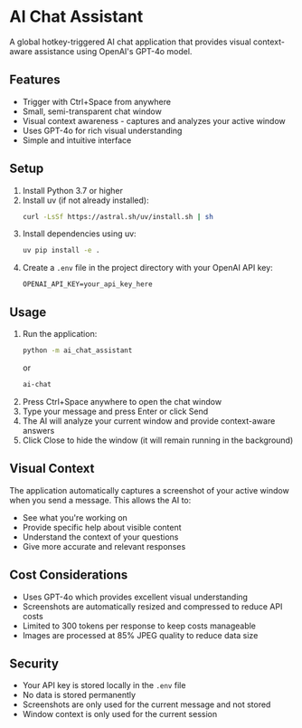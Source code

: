 # AI Chat Assistant

A global hotkey-triggered AI chat application that provides visual context-aware assistance using OpenAI's GPT-4o model.

## Features

- Trigger with Ctrl+Space from anywhere
- Small, semi-transparent chat window
- Visual context awareness - captures and analyzes your active window
- Uses GPT-4o for rich visual understanding
- Simple and intuitive interface

## Setup

1. Install Python 3.7 or higher
2. Install uv (if not already installed):
   ```bash
   curl -LsSf https://astral.sh/uv/install.sh | sh
   ```
3. Install dependencies using uv:
   ```bash
   uv pip install -e .
   ```
4. Create a `.env` file in the project directory with your OpenAI API key:
   ```
   OPENAI_API_KEY=your_api_key_here
   ```

## Usage

1. Run the application:
   ```bash
   python -m ai_chat_assistant
   ```
   or
   ```bash
   ai-chat
   ```
2. Press Ctrl+Space anywhere to open the chat window
3. Type your message and press Enter or click Send
4. The AI will analyze your current window and provide context-aware answers
5. Click Close to hide the window (it will remain running in the background)

## Visual Context

The application automatically captures a screenshot of your active window when you send a message. This allows the AI to:
- See what you're working on
- Provide specific help about visible content
- Understand the context of your questions
- Give more accurate and relevant responses

## Cost Considerations

- Uses GPT-4o which provides excellent visual understanding
- Screenshots are automatically resized and compressed to reduce API costs
- Limited to 300 tokens per response to keep costs manageable
- Images are processed at 85% JPEG quality to reduce data size

## Security

- Your API key is stored locally in the `.env` file
- No data is stored permanently
- Screenshots are only used for the current message and not stored
- Window context is only used for the current session
